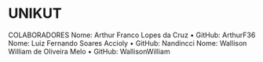 # UNIKUT
COLABORADORES
Nome: Arthur Franco Lopes da Cruz
•	GitHub: ArthurF36
Nome: Luiz Fernando Soares Accioly
•	GitHub: Nandincci
Nome: Wallison William de Oliveira Melo
•	GitHub: WallisonWilliam

